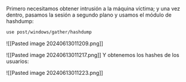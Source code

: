 Primero necesitamos obtener intrusión a la máquina víctima; y una vez dentro, pasamos la sesión a segundo plano y usamos el módulo de hashdump:
```bash
use post/windows/gather/hashdump
```
![[Pasted image 20240613011209.png]]

![[Pasted image 20240613011217.png]]
Y obtenemos los hashes de los usuarios:

![[Pasted image 20240613011223.png]]